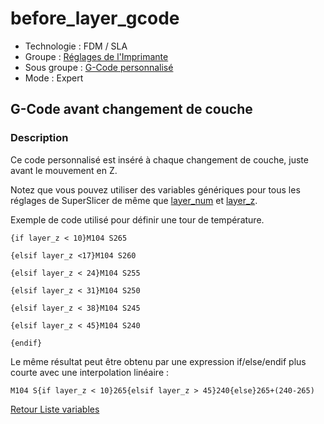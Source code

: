 # before_layer_gcode

* Technologie : FDM / SLA
* Groupe : [Réglages de l'Imprimante](../printer_settings/printer_settings.md)
* Sous groupe : [G-Code personnalisé](../printer_settings/printer_settings.md#g-code-personnalisé)
* Mode : Expert

## G-Code avant changement de couche

### Description

Ce code personnalisé est inséré à chaque changement de couche, juste avant le mouvement en Z.

Notez que vous pouvez utiliser des variables génériques pour tous les réglages de SuperSlicer de même que [layer_num](layer_num.md) et [layer_z](layer_z.md).

Exemple de code utilisé pour définir une tour de température.

    {if layer_z < 10}M104 S265

    {elsif layer_z <17}M104 S260

    {elsif layer_z < 24}M104 S255

    {elsif layer_z < 31}M104 S250

    {elsif layer_z < 38}M104 S245

    {elsif layer_z < 45}M104 S240

    {endif}

Le même résultat peut être obtenu par une expression if/else/endif plus courte avec une interpolation linéaire :

	M104 S{if layer_z < 10}265{elsif layer_z > 45}240{else}265+(240-265)
    
    
[Retour Liste variables](variable_list.md)
